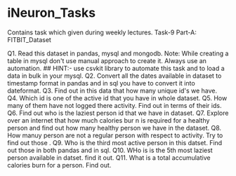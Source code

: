 # iNeuron_Tasks
Contains task which given during weekly lectures. 
Task-9 
Part-A: FITBIT_Dataset

Q1. Read this dataset in pandas, mysql and mongodb. Note: While creating a table in mysql don't use manual approach to create it. Always use an automation. ## HINT:- use csvkit library to automate this task and to load a data in bulk in your mysql. 
Q2. Convert all the dates available in dataset to timestamp format in pandas and in sql you have to convert it into dateformat. 
Q3. Find out in this data that how many unique id's we have. 
Q4. Which id is one of the active id that you have in whole dataset. 
Q5. How many of them have not logged there activity. Find out in terms of their ids. 
Q6. Find out who is the laziest person id that we have in dataset. 
Q7. Explore over an internet that how much calories bur n is required for a healthy person and find out  how many healthy person we have in the dataset. 
Q8. How manuy person are not a regular person with respect to activity. Try to find out those . 
Q9. Who is the third most active person in this datset. Find out those in both pandas and in sql. 
Q10. WHo is is the 5th most laziest person available in datset. find it out. 
Q11. What is a total accumulative calories burn for a person. Find out. 

